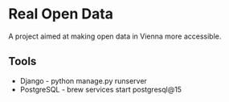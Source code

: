 # Real Open Data

A project aimed at making open data in Vienna more accessible.

 ## Tools
 - Django - python manage.py runserver
 - PostgreSQL - brew services start postgresql@15